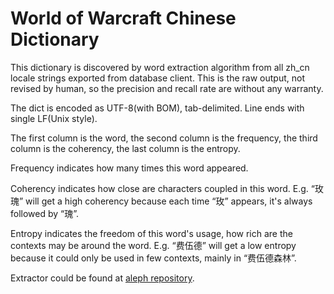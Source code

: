 # World of Warcraft Chinese Dictionary

This dictionary is discovered by word extraction algorithm from all zh_cn locale strings exported from database client. This is the raw output, not revised by human, so the precision and recall rate are without any warranty.

The dict is encoded as UTF-8(with BOM), tab-delimited. Line ends with single LF(Unix style).

The first column is the word, the second column is the frequency, the third column is the coherency, the last column is the entropy.

Frequency indicates how many times this word appeared.

Coherency indicates how close are characters coupled in this word. E.g. “玫瑰” will get a high coherency because each time “玫” appears, it's always followed by “瑰”.

Entropy indicates the freedom of this word's usage, how rich are the contexts may be around the word. E.g. “费伍德” will get a low entropy because it could only be used in few contexts, mainly in “费伍德森林”.

Extractor could be found at [aleph repository](https://github.com/icyblade/aleph/tree/master/diff).
